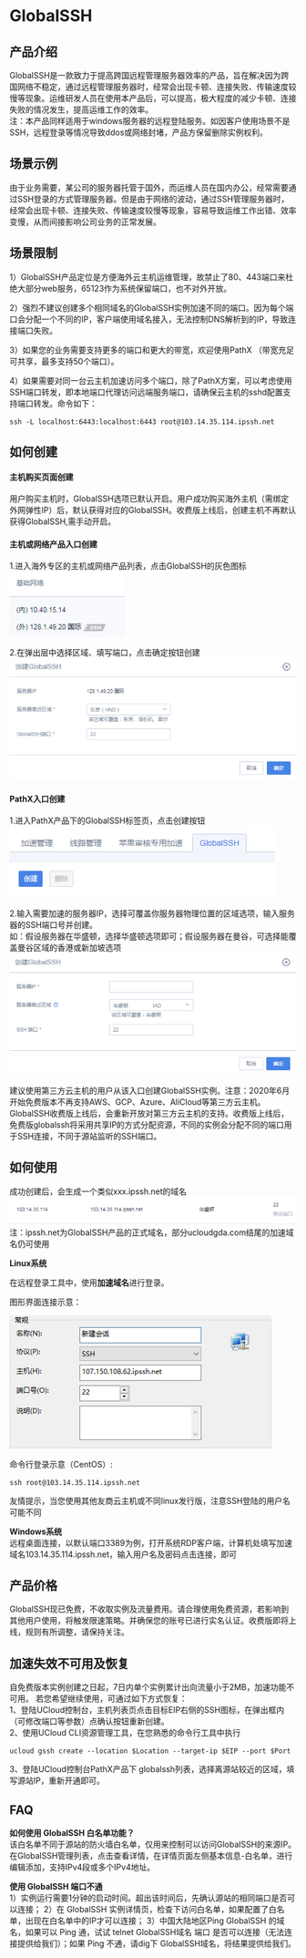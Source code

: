 # GlobalSSH


## 产品介绍

GlobalSSH是一款致力于提高跨国远程管理服务器效率的产品，旨在解决因为跨国网络不稳定，通过远程管理服务器时，经常会出现卡顿、连接失败、传输速度较慢等现象。运维研发人员在使用本产品后，可以提高，极大程度的减少卡顿、连接失败的情况发生，提高运维工作的效率。  
注：本产品同样适用于windows服务器的远程登陆服务。如因客户使用场景不是SSH，远程登录等情况导致ddos或网络封堵，产品方保留删除实例权利。

## 场景示例

由于业务需要，某公司的服务器托管于国外，而运维人员在国内办公，经常需要通过SSH登录的方式管理服务器。但是由于网络的波动，通过SSH管理服务器时，经常会出现卡顿、连接失败、传输速度较慢等现象，容易导致运维工作出错、效率变慢，从而间接影响公司业务的正常发展。


## 场景限制
1）GlobalSSH产品定位是方便海外云主机运维管理，故禁止了80、443端口来杜绝大部分web服务，65123作为系统保留端口，也不对外开放。

2）强烈不建议创建多个相同域名的GlobalSSH实例加速不同的端口。因为每个端口会分配一个不同的IP，客户端使用域名接入，无法控制DNS解析到的IP，导致连接端口失败。

3）如果您的业务需要支持更多的端口和更大的带宽，欢迎使用PathX （带宽充足可共享，最多支持50个端口）。

4）如果需要对同一台云主机加速访问多个端口，除了PathX方案，可以考虑使用SSH端口转发，即本地端口代理访问远端服务端口，请确保云主机的sshd配置支持端口转发。命令如下：
```
ssh -L localhost:6443:localhost:6443 root@103.14.35.114.ipssh.net
```

## 如何创建

#### 主机购买页面创建

用户购买主机时，GlobalSSH选项已默认开启。用户成功购买海外主机（需绑定外网弹性IP）后，默认获得对应的GlobalSSH。收费版上线后，创建主机不再默认获得GlobalSSH,需手动开启。

#### 主机或网络产品入口创建

1.进入海外专区的主机或网络产品列表，点击GlobalSSH的灰色图标  
![](/images/gs_20181030135909.png)

2.在弹出层中选择区域、填写端口，点击确定按钮创建  
![](/images/gs_20181030140116.png)

#### PathX入口创建

1.进入PathX产品下的GlobalSSH标签页，点击创建按钮  
![](/images/gs_20180911121635.png)

2.输入需要加速的服务器IP，选择可覆盖你服务器物理位置的区域选项，输入服务器的SSH端口号并创建。  
如：假设服务器在华盛顿，选择华盛顿选项即可；假设服务器在曼谷，可选择能覆盖曼谷区域的香港或新加坡选项  
![](/images/gs_20181030115750.png)

建议使用第三方云主机的用户从该入口创建GlobalSSH实例。注意：2020年6月开始免费版本不再支持AWS、GCP、Azure、AliCloud等第三方云主机。GlobalSSH收费版上线后，会重新开放对第三方云主机的支持。收费版上线后，免费版globalssh将采用共享IP的方式分配资源，不同的实例会分配不同的端口用于SSH连接，不同于源站监听的SSH端口。

## 如何使用

成功创建后，会生成一个类似xxx.ipssh.net的域名  
![](/images/gs_20180823151312.png)  
注：ipssh.net为GlobalSSH产品的正式域名，部分ucloudgda.com结尾的加速域名仍可使用  

**Linux系统**  

在远程登录工具中，使用**加速域名**进行登录。

图形界面连接示意：

![](images/globalssh_use.png)

命令行登录示意（CentOS）:  
```
ssh root@103.14.35.114.ipssh.net
```

友情提示，当您使用其他友商云主机或不同linux发行版，注意SSH登陆的用户名可能不同

**Windows系统**  
远程桌面连接，以默认端口3389为例，打开系统RDP客户端，计算机处填写加速域名103.14.35.114.ipssh.net，输入用户名及密码点击连接，即可

## 产品价格

GlobalSSH现已免费，不收取实例及流量费用。请合理使用免费资源，若影响到其他用户使用，将触发限速策略。并确保您的账号已进行实名认证。收费版即将上线，规则有所调整，请保持关注。

## 加速失效不可用及恢复

自免费版本实例创建之日起，7日内单个实例累计出向流量小于2MB，加速功能不可用。 若您希望继续使用，可通过如下方式恢复：  
1、登陆UCloud控制台，主机列表页点击目标EIP右侧的SSH图标，在弹出框内（可修改端口等参数）点确认按钮重新创建。  
2、使用UCloud CLI资源管理工具，在您熟悉的命令行工具中执行 
```
ucloud gssh create --location $Location --target-ip $EIP --port $Port
```
3、登陆UCloud控制台PathX产品下 globalssh列表，选择离源站较近的区域，填写源站IP，重新开通即可。

## FAQ

**如何使用 GlobalSSH 白名单功能？**  
该白名单不同于源站的防火墙白名单，仅用来控制可以访问GlobalSSH的来源IP。在GlobalSSH管理列表，点击查看详情，在详情页面左侧基本信息-白名单，进行编辑添加，支持IPv4段或多个IPv4地址。

**使用 GlobalSSH 端口不通**   
1）实例运行需要1分钟的启动时间。超出该时间后，先确认源站的相同端口是否可以连接；
2）在 GlobalSSH 实例详情页，检查下访问白名单，如果配置了白名单，出现在白名单中的IP才可以连接；
3）中国大陆地区Ping GlobalSSH 的域名，如果可以 Ping 通，试试 telnet GlobalSSH域名 端口 是否可以连接（无法连接提供给我们）；如果 Ping 不通，请dig下 GlobalSSH域名，将结果提供给我们。

